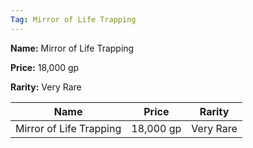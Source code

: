 ```yaml
---
Tag: Mirror of Life Trapping
---
```


**Name:** Mirror of Life Trapping

**Price:** 18,000 gp

**Rarity:** Very Rare

| Name     | Price     | Rarity     |
| -------- | --------- | ---------- |
| Mirror of Life Trapping | 18,000 gp | Very Rare |
